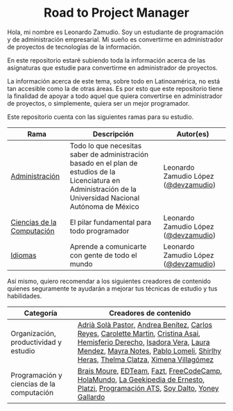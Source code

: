 <h1 align="center">Road to Project Manager</h1>

Hola, mi nombre es Leonardo Zamudio. Soy un estudiante de programación y de administración empresarial. Mi sueño es convertirme en administrador de proyectos de tecnologías de la información.

En este repositorio estaré subiendo toda la información acerca de las asignaturas que estudie para convertirme en administrador de proyectos.

La información acerca de este tema, sobre todo en Latinoamérica, no está tan accesible como la de otras áreas. Es por esto que este repositorio tiene la finalidad de apoyar a todo aquel que quiera convertirse en administrador de proyectos, o simplemente, quiera ser un mejor programador.

Este repositorio cuenta con las siguientes ramas para su estudio.

|Rama|Descripción|Autor(es)
|---|---|---|
|[Administración](https://github.com/devzamudio/road-to-pm/tree/main/Administraci%C3%B3n)|Todo lo que necesitas saber de administración basado en el plan de estudios de la Licenciatura en Administración de la Universidad Nacional Autónoma de México|Leonardo Zamudio López ([@devzamudio](https://github.com/devzamudio))|
|[Ciencias de la Computación](https://github.com/devzamudio/road-to-pm/tree/main/Ciencias%20de%20la%20Computaci%C3%B3n)|El pilar fundamental para todo programador|Leonardo Zamudio López ([@devzamudio](https://github.com/devzamudio))|
|[Idiomas](https://github.com/devzamudio/road-to-pm/tree/main/Idiomas)|Aprende a comunicarte con gente de todo el mundo|Leonardo Zamudio López ([@devzamudio](https://github.com/devzamudio))|

Así mismo, quiero recomendar a los siguientes creadores de contenido quienes seguramente te ayudarán a mejorar tus técnicas de estudio y tus habilidades.

|Categoría|Creadores de contenido|
|---|---|
|Organización, productividad y estudio|[Adrià Solà Pastor](https://www.youtube.com/@AdriaSolaPastor), [Andrea Benítez](https://www.youtube.com/@andreabtez), [Carlos Reyes](https://www.youtube.com/@carlosreyesf19), [Carolette Martin](https://www.youtube.com/@CaroletteMartin), [Cristina Asai](https://www.youtube.com/@Cristina28), [Hemisferio Derecho](https://www.youtube.com/@HemisferioDerecho1), [Isadora Vera](https://www.youtube.com/@IsadoraVera), [Laura Mendez](https://www.youtube.com/@LauraMendezYT), [Mayra Notes](https://www.youtube.com/@MayraNotes), [Pablo Lomeli](https://www.youtube.com/@PabloLomeli), [Shirlhy Heras](https://www.youtube.com/@ShirlhyHeras), [Thelma Clatza](https://www.youtube.com/@thelmastudy), [Ximena Villagómez](https://www.youtube.com/@x.villagomezz)|
|Programación y ciencias de la computación|[Brais Moure](https://www.youtube.com/@mouredev), [EDTeam](https://www.youtube.com/@EDteam), [Fazt](https://www.youtube.com/@FaztTech), [FreeCodeCamp](https://www.youtube.com/@freecodecamp), [HolaMundo](https://www.youtube.com/@HolaMundoDev), [La Geekipedia de Ernesto](https://www.youtube.com/@LaGeekipediaDeErnesto), [Platzi](https://www.youtube.com/@Platzi), [Programación ATS](https://www.youtube.com/@ProgramacionATS), [Soy Dalto](https://www.youtube.com/@soydalto), [Yoney Gallardo](https://www.youtube.com/@gallardoyoney)|